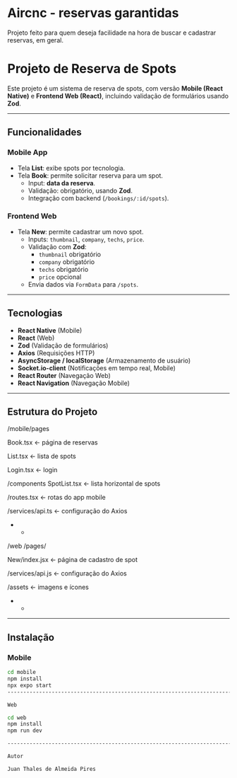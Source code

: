 
# Aircnc - reservas garantidas

Projeto feito para quem deseja facilidade na hora de buscar e cadastrar reservas, em geral.
# Projeto de Reserva de Spots

Este projeto é um sistema de reserva de spots, com versão **Mobile (React Native)** e **Frontend Web (React)**, incluindo validação de formulários usando **Zod**.

---

## Funcionalidades

### Mobile App
- Tela **List**: exibe spots por tecnologia.
- Tela **Book**: permite solicitar reserva para um spot.
  - Input: **data da reserva**.
  - Validação: obrigatório, usando **Zod**.
  - Integração com backend (`/bookings/:id/spots`).

### Frontend Web
- Tela **New**: permite cadastrar um novo spot.
  - Inputs: `thumbnail`, `company`, `techs`, `price`.
  - Validação com **Zod**:
    - `thumbnail` obrigatório
    - `company` obrigatório
    - `techs` obrigatório
    - `price` opcional
  - Envia dados via `FormData` para `/spots`.

---

## Tecnologias

- **React Native** (Mobile)
- **React** (Web)
- **Zod** (Validação de formulários)
- **Axios** (Requisições HTTP)
- **AsyncStorage / localStorage** (Armazenamento de usuário)
- **Socket.io-client** (Notificações em tempo real, Mobile)
- **React Router** (Navegação Web)
- **React Navigation** (Navegação Mobile)

---

## Estrutura do Projeto

/mobile/pages

Book.tsx 
← página de reservas

List.tsx ← lista de spots

Login.tsx ← login

/components
SpotList.tsx ← lista horizontal de spots

/routes.tsx ← rotas do app mobile

/services/api.ts ← configuração do Axios

- - 

/web
/pages/

New/index.jsx ← página de cadastro de spot

/services/api.js ← configuração do Axios

/assets ← imagens e ícones

- -


---

## Instalação

### Mobile
```bash
cd mobile
npm install
npx expo start
--------------------------------------------------------------------------------------------

Web

cd web
npm install
npm run dev

-------------------------------------------------------------------------------------------

Autor

Juan Thales de Almeida Pires